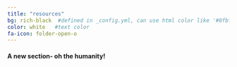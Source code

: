```yaml
---
title: "resources"
bg: rich-black  #defined in _config.yml, can use html color like '#0fbfcf'
color: white   #text color
fa-icon: folder-open-o
---
```


#### A new section- oh the humanity!